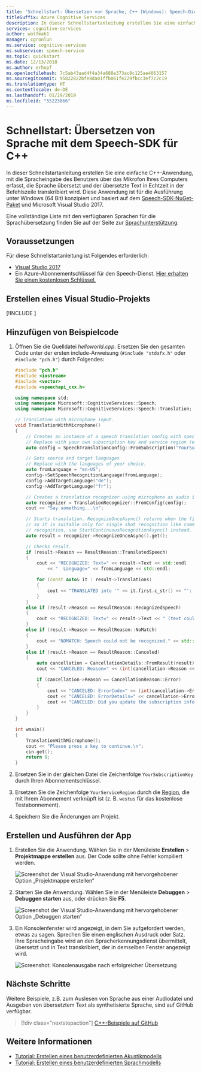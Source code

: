 ```yaml
---
title: 'Schnellstart: Übersetzen von Sprache, C++ (Windows): Speech-Dienste'
titleSuffix: Azure Cognitive Services
description: In dieser Schnellstartanleitung erstellen Sie eine einfache C++-Anwendung zum Erfassen der Benutzersprache, Übersetzen in eine andere Sprache und Ausgeben des Texts in der Befehlszeile. Dieser Leitfaden ist für Windows-Benutzer bestimmt.
services: cognitive-services
author: wolfma61
manager: cgronlun
ms.service: cognitive-services
ms.subservice: speech-service
ms.topic: quickstart
ms.date: 12/13/2018
ms.author: erhopf
ms.openlocfilehash: 7c5ab43aad4f4a34a688e373ac8c125ae4063157
ms.sourcegitcommit: 95822822bfe8da01ffb061fe229fbcc3ef7c2c19
ms.translationtype: HT
ms.contentlocale: de-DE
ms.lasthandoff: 01/29/2019
ms.locfileid: "55223866"
---
```

# <a name="quickstart-translate-speech-with-the-speech-sdk-for-c"></a>Schnellstart: Übersetzen von Sprache mit dem Speech-SDK für C++

In dieser Schnellstartanleitung erstellen Sie eine einfache C++-Anwendung, mit die Spracheingabe des Benutzers über das Mikrofon Ihres Computers erfasst, die Sprache übersetzt und der übersetzte Text in Echtzeit in der Befehlszeile transkribiert wird. Diese Anwendung ist für die Ausführung unter Windows (64 Bit) konzipiert und basiert auf dem [Speech-SDK-NuGet-Paket](https://aka.ms/csspeech/nuget) und Microsoft Visual Studio 2017.

Eine vollständige Liste mit den verfügbaren Sprachen für die Sprachübersetzung finden Sie auf der Seite zur [Sprachunterstützung](language-support.md).

## <a name="prerequisites"></a>Voraussetzungen

Für diese Schnellstartanleitung ist Folgendes erforderlich:

* [Visual Studio 2017](https://visualstudio.microsoft.com/downloads/)
* Ein Azure-Abonnementschlüssel für den Speech-Dienst. [Hier erhalten Sie einen kostenlosen Schlüssel.](get-started.md)

## <a name="create-a-visual-studio-project"></a>Erstellen eines Visual Studio-Projekts

[!INCLUDE [](../../../includes/cognitive-services-speech-service-quickstart-cpp-create-proj.md)]

## <a name="add-sample-code"></a>Hinzufügen von Beispielcode

1. Öffnen Sie die Quelldatei *helloworld.cpp*. Ersetzen Sie den gesamten Code unter der ersten include-Anweisung (`#include "stdafx.h"` oder `#include "pch.h"`) durch Folgendes:

    ```cpp
    #include "pch.h"
    #include <iostream>
    #include <vector>
    #include <speechapi_cxx.h>

    using namespace std;
    using namespace Microsoft::CognitiveServices::Speech;
    using namespace Microsoft::CognitiveServices::Speech::Translation;

    // Translation with microphone input.
    void TranslationWithMicrophone()
    {
        // Creates an instance of a speech translation config with specified subscription key and service region.
        // Replace with your own subscription key and service region (e.g., "westus").
        auto config = SpeechTranslationConfig::FromSubscription("YourSubscriptionKey", "YourServiceRegion");

        // Sets source and target languages
        // Replace with the languages of your choice.
        auto fromLanguage = "en-US";
        config->SetSpeechRecognitionLanguage(fromLanguage);
        config->AddTargetLanguage("de");
        config->AddTargetLanguage("fr");

        // Creates a translation recognizer using microphone as audio input.
        auto recognizer = TranslationRecognizer::FromConfig(config);
        cout << "Say something...\n";

        // Starts translation. RecognizeOnceAsync() returns when the first utterance has been recognized,
        // so it is suitable only for single shot recognition like command or query. For long-running
        // recognition, use StartContinuousRecognitionAsync() instead.
        auto result = recognizer->RecognizeOnceAsync().get();

        // Checks result.
        if (result->Reason == ResultReason::TranslatedSpeech)
        {
            cout << "RECOGNIZED: Text=" << result->Text << std::endl
                << "  Language=" << fromLanguage << std::endl;

            for (const auto& it : result->Translations)
            {
                cout << "TRANSLATED into '" << it.first.c_str() << "': " << it.second.c_str() << std::endl;
            }
        }
        else if (result->Reason == ResultReason::RecognizedSpeech)
        {
            cout << "RECOGNIZED: Text=" << result->Text << " (text could not be translated)" << std::endl;
        }
        else if (result->Reason == ResultReason::NoMatch)
        {
            cout << "NOMATCH: Speech could not be recognized." << std::endl;
        }
        else if (result->Reason == ResultReason::Canceled)
        {
            auto cancellation = CancellationDetails::FromResult(result);
            cout << "CANCELED: Reason=" << (int)cancellation->Reason << std::endl;

            if (cancellation->Reason == CancellationReason::Error)
            {
                cout << "CANCELED: ErrorCode=" << (int)cancellation->ErrorCode << std::endl;
                cout << "CANCELED: ErrorDetails=" << cancellation->ErrorDetails << std::endl;
                cout << "CANCELED: Did you update the subscription info?" << std::endl;
            }
        }
    }

    int wmain()
    {
        TranslationWithMicrophone();
        cout << "Please press a key to continue.\n";
        cin.get();
        return 0;
    }
    ```

1. Ersetzen Sie in der gleichen Datei die Zeichenfolge `YourSubscriptionKey` durch Ihren Abonnementschlüssel.

1. Ersetzen Sie die Zeichenfolge `YourServiceRegion` durch die [Region](regions.md), die mit Ihrem Abonnement verknüpft ist (z. B. `westus` für das kostenlose Testabonnement).

1. Speichern Sie die Änderungen am Projekt.

## <a name="build-and-run-the-app"></a>Erstellen und Ausführen der App

1. Erstellen Sie die Anwendung. Wählen Sie in der Menüleiste **Erstellen** > **Projektmappe erstellen** aus. Der Code sollte ohne Fehler kompiliert werden.

   ![Screenshot der Visual Studio-Anwendung mit hervorgehobener Option „Projektmappe erstellen“](media/sdk/qs-cpp-windows-06-build.png)

1. Starten Sie die Anwendung. Wählen Sie in der Menüleiste **Debuggen** > **Debuggen starten** aus, oder drücken Sie **F5**.

   ![Screenshot der Visual Studio-Anwendung mit hervorgehobener Option „Debuggen starten“](media/sdk/qs-cpp-windows-07-start-debugging.png)

1. Ein Konsolenfenster wird angezeigt, in dem Sie aufgefordert werden, etwas zu sagen. Sprechen Sie einen englischen Ausdruck oder Satz. Ihre Spracheingabe wird an den Spracherkennungsdienst übermittelt, übersetzt und in Text transkribiert, der in demselben Fenster angezeigt wird.

   ![Screenshot: Konsolenausgabe nach erfolgreicher Übersetzung](media/sdk/qs-translate-cpp-windows-output.png)

## <a name="next-steps"></a>Nächste Schritte

Weitere Beispiele, z.B. zum Auslesen von Sprache aus einer Audiodatei und Ausgeben von übersetztem Text als synthetisierte Sprache, sind auf GitHub verfügbar.

> [!div class="nextstepaction"]
> [C++-Beispiele auf GitHub](https://aka.ms/csspeech/samples)

## <a name="see-also"></a>Weitere Informationen

- [Tutorial: Erstellen eines benutzerdefinierten Akustikmodells](how-to-customize-acoustic-models.md)
- [Tutorial: Erstellen eines benutzerdefinierten Sprachmodells](how-to-customize-language-model.md)
